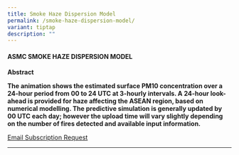 ```yaml
---
title: Smoke Haze Dispersion Model
permalink: /smoke-haze-dispersion-model/
variant: tiptap
description: ""
---
```

<h4><strong>ASMC SMOKE HAZE DISPERSION MODEL</strong></h4>
<p><strong>Abstract</strong>
</p>
<p><strong>The animation shows the estimated surface PM10 concentration over a 24-hour period from 00 to 24 UTC at 3-hourly intervals. A 24-hour look-ahead is provided for haze affecting the ASEAN region, based on numerical modelling. The predictive simulation is generally updated by 00 UTC each day; however the upload time will vary slightly depending on the number of fires detected and available input information.</strong>
</p>
<p><a href="https://go.gov.sg/asmc-wis2-email-subscription-request-form" rel="noopener noreferrer nofollow" target="_blank">Email Subscription Request</a>
</p>
<hr>
<p></p>
